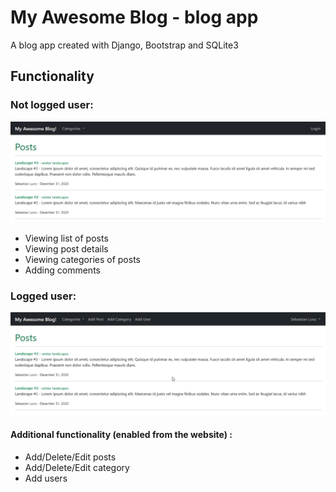 # My Awesome Blog - blog app
A blog app created with Django, Bootstrap and SQLite3
## Functionality
### Not logged user:
![Screen of not logged user](./images/screen_not_logged.png)
* Viewing list of posts
* Viewing post details
* Viewing categories of posts
* Adding comments
### Logged user:
![Screen of logged user](./images/screen_logged.png)
#### Additional functionality (enabled from the website) :
* Add/Delete/Edit posts
* Add/Delete/Edit category
* Add users
